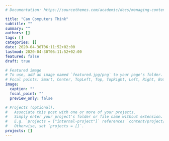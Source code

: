 ```yaml
---
# Documentation: https://sourcethemes.com/academic/docs/managing-content/

title: "Can Computers Think"
subtitle: ""
summary: ""
authors: []
tags: []
categories: []
date: 2020-04-30T06:11:52+02:00
lastmod: 2020-04-30T06:11:52+02:00
featured: false
draft: true

# Featured image
# To use, add an image named `featured.jpg/png` to your page's folder.
# Focal points: Smart, Center, TopLeft, Top, TopRight, Left, Right, BottomLeft, Bottom, BottomRight.
image:
  caption: ""
  focal_point: ""
  preview_only: false

# Projects (optional).
#   Associate this post with one or more of your projects.
#   Simply enter your project's folder or file name without extension.
#   E.g. `projects = ["internal-project"]` references `content/project/deep-learning/index.md`.
#   Otherwise, set `projects = []`.
projects: []
---
```

